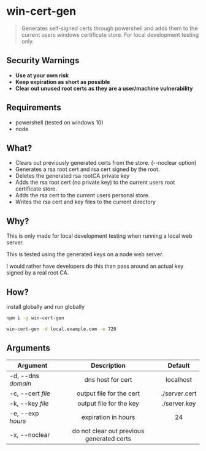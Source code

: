 # win-cert-gen
> Generates self-signed certs through powershell and adds them to the current users windows certificate store.  For local development testing only.

## Security Warnings
* __Use at your own risk__
* __Keep expiration as short as possible__
* __Clear out unused root certs as they are a user/machine vulnerability__

## Requirements
* powershell (tested on windows 10)
* node

## What?
* Clears out previously generated certs from the store. (--noclear option)
* Generates a rsa root cert and rsa cert signed by the root.
* Deletes the generated rsa rootCA private key
* Adds the rsa root cert (no private key) to the current users root certificate store.
* Adds the rsa cert to the current users personal store.
* Writes the rsa cert and key files to the current directory

## Why?
This is only made for local development testing when running a local web server.

This is tested using the generated keys on a node web server.

I would rather have developers do this than pass around an actual key signed by a real root CA.

## How?
install globally and run globally
``` bash
npm i -g win-cert-gen

win-cert-gen -d local.example.com -e 720
```

## Arguments
| Argument | Description | Default |
| -------- |:-----------:|:-------:|
| -d, --dns _domain_  | dns host for cert       | localhost |
| -c, --cert _file_ | output file for the cert  | ./server.cert |
| -k, --key _file_  | output file for the key   | ./server.key |
| -e, --exp _hours_ | expiration in hours       | 24 |
| -x, --noclear       | do not clear out previous generated certs |  |
